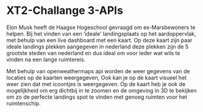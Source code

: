 # XT2-Challange 3-APIs
Elon Musk heeft de Haagse Hogeschool gevraagd om ex-Marsbewoners te helpen. Bij het vinden van een ‘ideale’ landingsplaats op het aardoppervlak, met behulp van een live dashboard met een kaart. Op deze kaart zijn paar ideale landings plekken aangegeven in nederland deze plekken zijn de 5 grootste steden van nederland en dus ideal om voor ieder wat wils te vinden na een lange ruimtereis.

Met behulp van openweathermaps api worden de weer gegevens van de locaties op de kaarten weergegeven, Ook kan je op de kaart visueel het weer zien dat met icoontjes is weergegeven. Op de kaart heb je ook de mogelijkheid om erg dichtbij in te zoomen en de omgeving in 3D te bekijken om zo de perfecte landings spot te vinden met genoeg ruimten voor het ruimtenschip.

